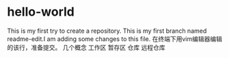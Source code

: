 # hello-world
This is my first try to create a repository.
This is my first branch named readme-edit.I am adding some changes to this file.
在终端下用vim编辑器编辑的该行，准备提交。
几个概念
    工作区
    暂存区
    仓库
    远程仓库
